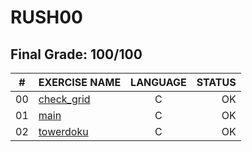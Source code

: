 # RUSH00

## Final Grade: 100/100

|#	|EXERCISE NAME	                            |LANGUAGE	|STATUS		
|:-:|:--								                        |:-:		  |--:			
|00 |[check_grid](./ex00/check_grid.c)          |C        |OK
|01 |[main](./ex00/main.c)                      |C        |OK
|02 |[towerdoku](./ex00/towerdoku.h)            |C        |OK

